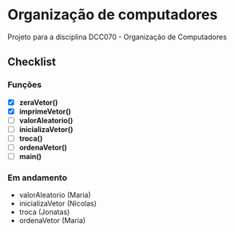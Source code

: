 # Organização de computadores
Projeto para a disciplina DCC070 - Organização de Computadores

## Checklist
### Funções
 - [x] <b>zeraVetor()</b>
 - [x] <b>imprimeVetor()</b>
 - [ ] <b>valorAleatorio()</b>
 - [ ] <b>inicializaVetor()</b>
 - [ ] <b>troca()</b>
 - [ ] <b>ordenaVetor()</b>
 - [ ] <b>main()</b>

### Em andamento
 - valorAleatorio (Maria) 
 - inicializaVetor (Nicolas)
 - troca (Jonatas)
 - ordenaVetor (Maria)
